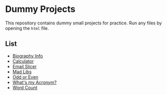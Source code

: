 # Dummy Projects
This repository contains dummy small projects for practice.
Run any files by opening the `html` file.

## List
 - [Biography Info](biography-info.html)
 - [Calculator](calculator)
 - [Email Slicer](email-slicer.html)
 - [Mad Libs](mad-libs.html)
 - [Odd or Even](odd-even.html)
 - [What's my Acronym?](acronym.html)
 - [Word Count](word-count.html)